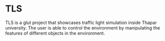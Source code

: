 # TLS
TLS is a glut project that showcases traffic light simulation inside Thapar university. The user is able to control the environment by manipulating the features of different objects in the environment.
